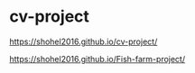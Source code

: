 # cv-project
https://shohel2016.github.io/cv-project/

https://shohel2016.github.io/Fish-farm-project/
